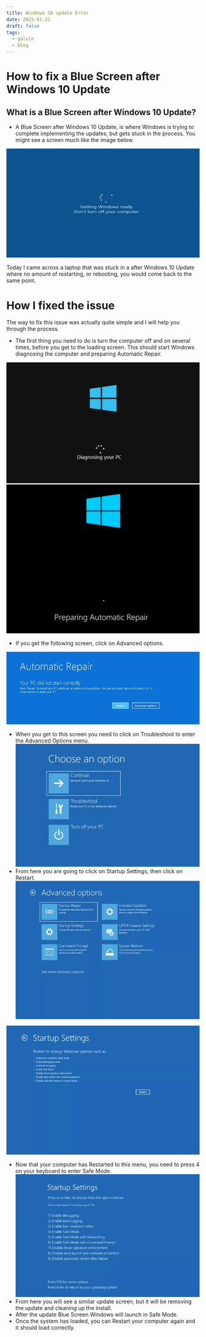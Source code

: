 ```yaml
---
title: Windows 10 update Error
date: 2025-01-21
draft: false
tags:
  - galvin
  - blog
---
```

# How to fix a Blue Screen after Windows 10 Update

## What is a Blue Screen after Windows 10 Update?
- A Blue Screen after Windows 10 Update, is where Windows is trying to complete implementing the updates, but gets stuck in the process. You might see a screen much like the image below.

![Image Description](/images/Pasted%20image%2020250121234655.png)

Today I came across a laptop that was stuck in a after Windows 10 Update where no amount of restarting, or rebooting, you would come back to the same point.
# How I fixed the issue

The way to fix this issue was actually quite simple and I will help you through the process.

- The first thing you need to do is turn the computer off and on several times, before you get to the loading screen. This should start Windows diagnosing the computer and preparing Automatic Repair.

![Image Description](/images/Pasted%20image%2020250122075431.png)
![Image Description](/images/Pasted%20image%2020250122075757.png)

- If you get the following screen, click on Advanced options.

![Image Description](/images/Pasted%20image%2020250122080132.png)
- When you get to this screen you need to click on Troubleshoot to enter the Advanced Options menu.
![Image Description](/images/Pasted%20image%2020250122081229.png)
- From here you are going to click on Startup Settings, then click on Restart.
![Image Description](/images/Pasted%20image%2020250122081035.png)

![Image Description](/images/Pasted%20image%2020250122081241.png)
- Now that your computer has Restarted to this menu, you need to press 4 on your keyboard to enter Safe Mode.
![Image Description](/images/Pasted%20image%2020250122081254.png)
- From here you will see a similar update screen, but it will be removing the update and cleaning up the install.
- After the update Blue Screen Windows will launch in Safe Mode.
- Once the system has loaded, you can Restart your computer again and it should load correctly.
